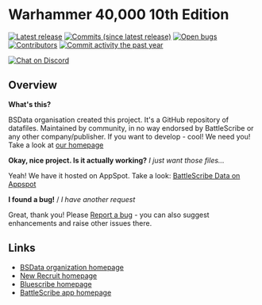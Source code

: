 Warhammer 40,000 10th Edition
==================

[![Latest release](https://img.shields.io/github/release/BSData/wh40k-10e.svg?style=flat-square)](https://github.com/BSData/wh40k-10e/releases/latest)
[![Commits (since latest release)](https://img.shields.io/github/commits-since/BSData/wh40k-10e/latest.svg?style=flat-square)](https://github.com/BSData/wh40k-10e/releases)
[![Open bugs](https://img.shields.io/github/issues/BSData/wh40k-10e/bug.svg?style=flat-square&label=bugs)](https://github.com/BSData/wh40k-10e/issues?q=is%3Aissue+is%3Aopen+label%3Abug)
[![Contributors](https://img.shields.io/github/contributors/BSData/wh40k-10e.svg?style=flat-square)](https://github.com/BSData/wh40k-10e/graphs/contributors)
[![Commit activity the past year](https://img.shields.io/github/commit-activity/y/BSData/wh40k-10e.svg?style=flat-square)](https://github.com/BSData/wh40k-10e/pulse/monthly)

[![Chat on Discord](https://img.shields.io/discord/558412685981777922.svg?logo=discord&style=popout-square)](https://www.bsdata.net/discord)

## Overview ##

__What's this?__

BSData organisation created this project. It's a GitHub repository of datafiles.
Maintained by community, in no way endorsed by BattleScribe or any other company/publisher. If you want
to develop - cool! We need you! Take a look at [our homepage][BSData.net]

__Okay, nice project. Is it actually working?__ _I just want those files..._

Yeah! We have it hosted on AppSpot. Take a look: [BattleScribe Data on Appspot](https://battlescribedata.appspot.com/#/repos)

__I found a bug!__ / *I have another request*

Great, thank you! Please [Report a bug][bug report] - you can also suggest enhancements and raise other issues there.

## Links ##

* [BSData organization homepage][BSData.net]
* [New Recruit homepage](https://www.newrecruit.eu)
* [Bluescribe homepage](https://bluewinds.github.io/bluescribe/)
* [BattleScribe app homepage](https://www.battlescribe.net/)

[BSData.net]: https://www.bsdata.net/
[bug report]: https://github.com/BSData/wh40k-10e/issues/new/choose
